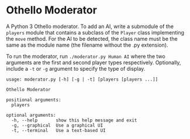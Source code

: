 # Othello Moderator

A Python 3 Othello moderator. To add an AI, write a submodule of the `players` module that contains a subclass of the `Player` class implementing the `move` method. For the AI to be detected, the class name must be the same as the module name (the filename without the .py extension).

To run the moderator, run `./moderator.py Human AI` where the two arguments are the first and second player types respectively. Optionally, include a `-t` or `-g` argument to specify the type of display.

```
usage: moderator.py [-h] [-g | -t] [players [players ...]]

Othello Moderator

positional arguments:
  players

optional arguments:
  -h, --help       show this help message and exit
  -g, --graphical  Use a graphical UI
  -t, --terminal   Use a text-based UI
```
